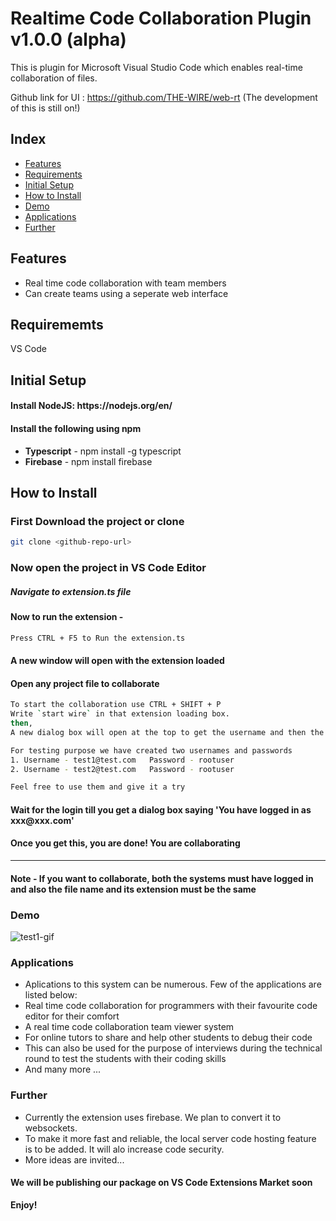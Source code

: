 # Realtime Code Collaboration Plugin v1.0.0 (alpha)

This is plugin for Microsoft Visual Studio Code which enables real-time collaboration of files.

Github link for UI : https://github.com/THE-WIRE/web-rt (The development of this is still on!)

## Index 
 * [Features](#features)
 * [Requirements](#requirements)
 * [Initial Setup](#intial-setup)
 * [How to Install](#how-to-install)
 * [Demo](#demo)
 * [Applications](#applications)
 * [Further](#further)

## Features

<ul>
  <li>Real time code collaboration with team members</li>
  <li>Can create teams using a seperate web interface</li>
</ul>

## Requirememts

VS Code

## Initial Setup

<h4>Install NodeJS: https://nodejs.org/en/</h4>
<h4>Install the following using npm</h4>
<ul>
  <li><b>Typescript</b> - npm install -g typescript</li>
  <li><b>Firebase</b> - npm install firebase</li>
</ul>

## How to Install
<h3> First Download the project or clone </h3>

```bash
git clone <github-repo-url>
```

<h3> Now open the project in VS Code Editor </h3>
<h5> Navigate to <b>extension.ts</b> file </h5>
<h4> Now to run the extension - </h4>

```bash
Press CTRL + F5 to Run the extension.ts
```

<h4> A new window will open with the extension loaded </h4>
<h4> Open any project file to collaborate </h4>

```bash
To start the collaboration use CTRL + SHIFT + P
Write `start wire` in that extension loading box.
then,
A new dialog box will open at the top to get the username and then the password
```

```bash
For testing purpose we have created two usernames and passwords
1. Username - test1@test.com   Password - rootuser
2. Username - test2@test.com   Password - rootuser

Feel free to use them and give it a try
```

<h4> Wait for the login till you get a dialog box saying 'You have logged in as xxx@xxx.com' </h4>

<h4> Once you get this, you are done! You are collaborating </h4>
<hr>
<h4> Note - If you want to collaborate, both the systems must have logged in and also the file name and its extension must be the same </h4>

### Demo

![test1-gif](https://cloud.githubusercontent.com/assets/15127164/24349094/9a056a2c-12fb-11e7-872e-aa8c01e6c5af.gif)

### Applications

<ul>
<li> Aplications to this system can be numerous. Few of the applications are listed below: </li>
  <li> Real time code collaboration for programmers with their favourite code editor for their comfort </li>
  <li> A real time code collaboration team viewer system </li>
  <li> For online tutors to share and help other students to debug their code </li>
  <li> This can also be used for the purpose of interviews during the technical round to test the students with their coding      skills </li>
  <li> And many more ...</li>
  </ul>

### Further

* Currently the extension uses firebase. We plan to convert it to websockets.
* To make it more fast and reliable, the local server code hosting feature is to be added. It will alo increase code security.
* More ideas are invited...

<h4> We will be publishing our package on VS Code Extensions Market soon </h4>

**Enjoy!**

